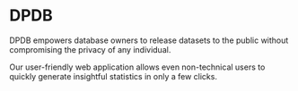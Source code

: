 # DPDB

DPDB empowers database owners to release datasets to the public without compromising the privacy of any individual. 

Our user-friendly web application allows even non-technical users to quickly generate insightful statistics in only a few clicks.
